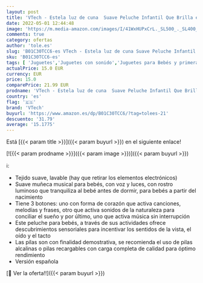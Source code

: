 ```yaml
---
layout: post
title: 'VTech - Estela luz de cuna  Suave Peluche Infantil Que Brilla en la Oscuridad para calmar y relajar al bebé a la Hora de conciliar el sueño  más de 70 Canciones  Sonidos y tiernas melodías'
date: 2022-05-01 12:44:48
image: 'https://m.media-amazon.com/images/I/41WxHUPxCrL._SL500_._SL400_.jpg'
comments: true
category: ofertas
author: 'tole.es'
slug: 'B01C30TCC6-es VTech - Estela luz de cuna Suave Peluche Infantil Que...'
sku: 'B01C30TCC6-es'
tags: [ 'Juguetes','Juguetes con sonido','Juguetes para Bebés y primera infancia','Juguetes y juegos','bebé','vtech','🇪🇸', ]
actualPrice: 15.0 EUR
currency: EUR
price: 15.0
comparePrice: 21.99 EUR
prodname: 'VTech - Estela luz de cuna  Suave Peluche Infantil Que Brilla en la Oscuridad para calmar y relajar al bebé a la Hora de conciliar el sueño  más de 70 Canciones  Sonidos y tiernas melodías'
country: 'es'
flag: '🇪🇸'
brand: 'VTech'
buyurl: 'https://www.amazon.es/dp/B01C30TCC6/?tag=tolees-21'
descuento: '31.79'
average: '15.1775'
---
```


Está [{{< param title >}}]({{< param buyurl >}}) en el siguiente enlace!

[![{{< param prodname >}}]({{< param image >}})]({{< param buyurl >}})

ℹ️:

- Tejido suave, lavable (hay que retirar los elementos electrónicos)
- Suave muñeca musical para bebés, con voz y luces, con rostro luminoso que tranquiliza al bebé antes de dormir, para bebés a partir del nacimiento
- Tiene 3 botones: uno con forma de corazón que activa canciones, melodías y frases, otro que activa sonidos de la naturaleza para conciliar el sueño y por último, uno que activa música sin interrupción
- Este peluche para bebés, a través de sus actividades ofrece descubrimientos sensoriales para incentivar los sentidos de la vista, el oído y el tacto
- Las pilas son con finalidad demostrativa, se recomienda el uso de pilas alcalinas o pilas recargables con carga completa de calidad para óptimo rendimiento
- Versión española

[🛒 Ver la oferta!!]({{< param buyurl >}})
